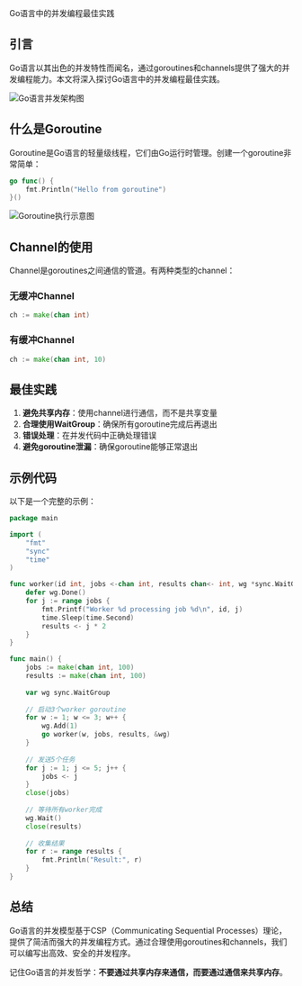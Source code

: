 Go语言中的并发编程最佳实践
## 引言

Go语言以其出色的并发特性而闻名，通过goroutines和channels提供了强大的并发编程能力。本文将深入探讨Go语言中的并发编程最佳实践。

![Go语言并发架构图](/Users/charles/auto-blog/articles/images/go-concurrency-architecture.png)

## 什么是Goroutine

Goroutine是Go语言的轻量级线程，它们由Go运行时管理。创建一个goroutine非常简单：

```go
go func() {
    fmt.Println("Hello from goroutine")
}()
```

![Goroutine执行示意图](./images/goroutine-execution.png)

## Channel的使用

Channel是goroutines之间通信的管道。有两种类型的channel：

### 无缓冲Channel

```go
ch := make(chan int)
```

### 有缓冲Channel

```go
ch := make(chan int, 10)
```

## 最佳实践

1. **避免共享内存**：使用channel进行通信，而不是共享变量
2. **合理使用WaitGroup**：确保所有goroutine完成后再退出
3. **错误处理**：在并发代码中正确处理错误
4. **避免goroutine泄漏**：确保goroutine能够正常退出

## 示例代码

以下是一个完整的示例：

```go
package main

import (
    "fmt"
    "sync"
    "time"
)

func worker(id int, jobs <-chan int, results chan<- int, wg *sync.WaitGroup) {
    defer wg.Done()
    for j := range jobs {
        fmt.Printf("Worker %d processing job %d\n", id, j)
        time.Sleep(time.Second)
        results <- j * 2
    }
}

func main() {
    jobs := make(chan int, 100)
    results := make(chan int, 100)
    
    var wg sync.WaitGroup
    
    // 启动3个worker goroutine
    for w := 1; w <= 3; w++ {
        wg.Add(1)
        go worker(w, jobs, results, &wg)
    }
    
    // 发送5个任务
    for j := 1; j <= 5; j++ {
        jobs <- j
    }
    close(jobs)
    
    // 等待所有worker完成
    wg.Wait()
    close(results)
    
    // 收集结果
    for r := range results {
        fmt.Println("Result:", r)
    }
}
```

## 总结

Go语言的并发模型基于CSP（Communicating Sequential Processes）理论，提供了简洁而强大的并发编程方式。通过合理使用goroutines和channels，我们可以编写出高效、安全的并发程序。

记住Go语言的并发哲学：**不要通过共享内存来通信，而要通过通信来共享内存**。